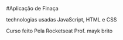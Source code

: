 #Aplicação de Finaça 

technologias usadas JavaScript, HTML e CSS

Curso feito Pela Rocketseat
Prof. mayk brito

